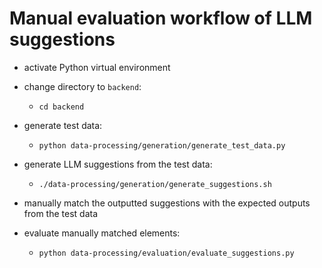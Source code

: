 # Manual evaluation workflow of LLM suggestions

- activate Python virtual environment
- change directory to `backend`:
    - `cd backend`

- generate test data:
    - `python data-processing/generation/generate_test_data.py`

- generate LLM suggestions from the test data:
    - `./data-processing/generation/generate_suggestions.sh`

- manually match the outputted suggestions with the expected outputs from the test data

- evaluate manually matched elements:
    - `python data-processing/evaluation/evaluate_suggestions.py`